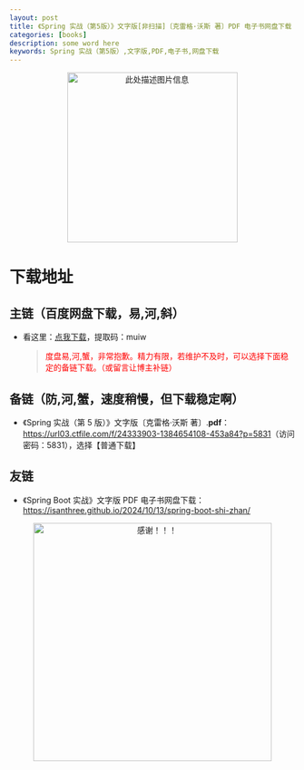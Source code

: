 ```yaml
---
layout: post
title: 《Spring 实战（第5版）》文字版[非扫描]〔克雷格·沃斯 著〕PDF 电子书网盘下载
categories: [books]
description: some word here
keywords: Spring 实战（第5版）,文字版,PDF,电子书,网盘下载
---
```


<div align="center"><img src="https://qweree.cn/wp-content/uploads/2024/10/spring-shi-zhan-tuya.jpg" alt="此处描述图片信息" width="300px" height="auto"></div>

# 下载地址

## 主链（百度网盘下载，易,河,斜）

- 看这里：[点我下载](https://pan.baidu.com/s/1iMXUbSbtZQZjDcqDmnWUyw?pwd=muiw)，提取码：muiw

  > <p style="color:red" >度盘易,河,蟹，非常抱歉。精力有限，若维护不及时，可以选择下面稳定的备链下载。（或留言让博主补链）</p>

## 备链（防,河,蟹，速度稍慢，但下载稳定啊）

- 《Spring 实战（第 5 版）》文字版〔克雷格·沃斯 著〕.**pdf**：<https://url03.ctfile.com/f/24333903-1384654108-453a84?p=5831>（访问密码：5831），选择【普通下载】

## 友链

- 《Spring Boot 实战》文字版 PDF 电子书网盘下载：<https://isanthree.github.io/2024/10/13/spring-boot-shi-zhan/>

<div align="center"><img src="https://pic.imgdb.cn/item/6707df6bd29ded1a8ce37031.gif" alt="感谢！！！" width="420px" height="auto"/></div>
